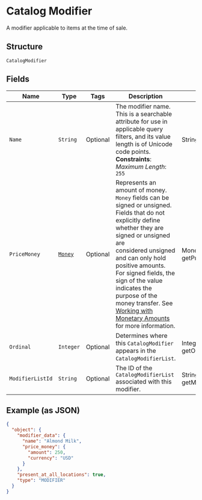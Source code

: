 
# Catalog Modifier

A modifier applicable to items at the time of sale.

## Structure

`CatalogModifier`

## Fields

| Name | Type | Tags | Description | Getter |
|  --- | --- | --- | --- | --- |
| `Name` | `String` | Optional | The modifier name.  This is a searchable attribute for use in applicable query filters, and its value length is of Unicode code points.<br>**Constraints**: *Maximum Length*: `255` | String getName() |
| `PriceMoney` | [`Money`](../../doc/models/money.md) | Optional | Represents an amount of money. `Money` fields can be signed or unsigned.<br>Fields that do not explicitly define whether they are signed or unsigned are<br>considered unsigned and can only hold positive amounts. For signed fields, the<br>sign of the value indicates the purpose of the money transfer. See<br>[Working with Monetary Amounts](../../https://developer.squareup.com/docs/build-basics/working-with-monetary-amounts)<br>for more information. | Money getPriceMoney() |
| `Ordinal` | `Integer` | Optional | Determines where this `CatalogModifier` appears in the `CatalogModifierList`. | Integer getOrdinal() |
| `ModifierListId` | `String` | Optional | The ID of the `CatalogModifierList` associated with this modifier. | String getModifierListId() |

## Example (as JSON)

```json
{
  "object": {
    "modifier_data": {
      "name": "Almond Milk",
      "price_money": {
        "amount": 250,
        "currency": "USD"
      }
    },
    "present_at_all_locations": true,
    "type": "MODIFIER"
  }
}
```

